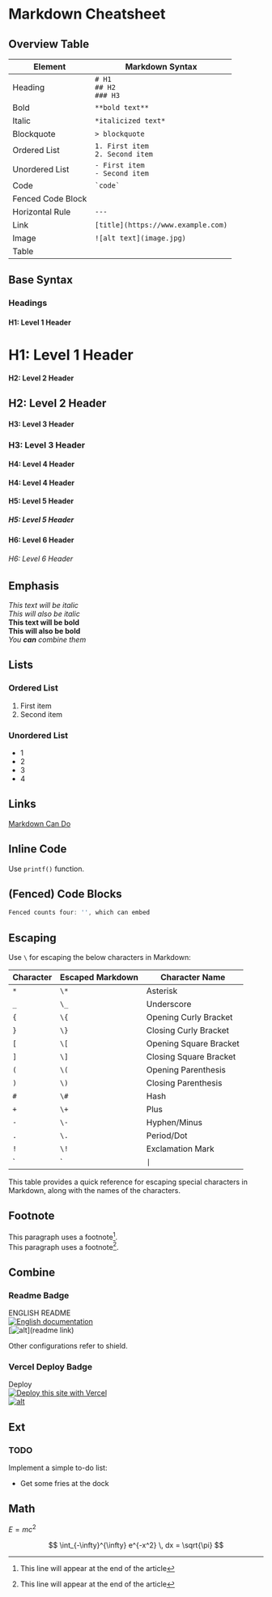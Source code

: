 # Markdown Cheatsheet

## Overview Table

| Element            | Markdown Syntax                        |
|--------------------|----------------------------------------|
| Heading            | `# H1` <br> `## H2` <br> `### H3`     |
| Bold               | `**bold text**`                       |
| Italic             | `*italicized text*`                   |
| Blockquote         | `> blockquote`                        |
| Ordered List       | `1. First item` <br> `2. Second item` |
| Unordered List     | `- First item` <br> `- Second item`   |
| Code               | `` `code` ``                          |
| Fenced Code Block  | ``` ```                               |
| Horizontal Rule    | `---`                                 |
| Link               | `[title](https://www.example.com)`    |
| Image              | `![alt text](image.jpg)`              |
| Table              |                                       |

## Base Syntax

### Headings

#### H1: Level 1 Header
# H1: Level 1 Header

#### H2: Level 2 Header
## H2: Level 2 Header

#### H3: Level 3 Header
### H3: Level 3 Header

#### H4: Level 4 Header
#### H4: Level 4 Header

#### H5: Level 5 Header
##### H5: Level 5 Header

#### H6: Level 6 Header
###### H6: Level 6 Header

## Emphasis

*This text will be italic*  
_This will also be italic_  
**This text will be bold**  
__This will also be bold__  
_You **can** combine them_

## Lists

### Ordered List
1. First item
2. Second item

### Unordered List
- 1
- 2
- 3
- 4

## Links

[Markdown Can Do](https://www.markdown)

## Inline Code

Use `printf()` function.

## (Fenced) Code Blocks

```javascript
Fenced counts four: '', which can embed
```

## Escaping

Use `\` for escaping the below characters in Markdown:

| Character | Escaped Markdown | Character Name         |
| --------- | ---------------- | ---------------------- |
| `*`       | `\*`             | Asterisk               |
| `_`       | `\_`             | Underscore             |
| `{`       | `\{`             | Opening Curly Bracket  |
| `}`       | `\}`             | Closing Curly Bracket  |
| `[`       | `\[`             | Opening Square Bracket |
| `]`       | `\]`             | Closing Square Bracket |
| `(`       | `\(`             | Opening Parenthesis    |
| `)`       | `\)`             | Closing Parenthesis    |
| `#`       | `\#`             | Hash                   |
| `+`       | `\+`             | Plus                   |
| `-`       | `\-`             | Hyphen/Minus           |
| `.`       | `\.`             | Period/Dot             |
| `!`       | `\!`             | Exclamation Mark       |
| `|`       | `\|`             | Vertical Bar           |

This table provides a quick reference for escaping special characters in Markdown, along with the names of the characters.

## Footnote

This paragraph uses a footnote[^1].  
This paragraph uses a footnote[^1].  

[^1]: This line will appear at the end of the article

## Combine

### Readme Badge

ENGLISH README  
[![English documentation](https://img.shields.io/badge/English-Readme-blue?style=for-the-badge)](https://github.com/gantrol/WarkdownCanDo/blob/main/readme.md)  
[![alt](https://img.shields.io/badge/left-right-blue?style=for-the-badge)](readme link)

Other configurations refer to shield.

### Vercel Deploy Badge

Deploy  
[![Deploy this site with Vercel](https://vercel.com/button)](https://vercel.com/import/project?template=https://github.com/gantrol/markdown-can-do)  
[![alt](https://img.shields.io/badge/left-right-blue?style=for-the-badge)](https://vercel.com/import/project?template=githubLink)

## Ext

### TODO

Implement a simple to-do list:
- Get some fries at the dock

## Math

$E = mc^2$

$$
\int_{-\infty}^{\infty} e^{-x^2} \, dx = \sqrt{\pi}
$$

[^1]: This line will appear at the end of the article